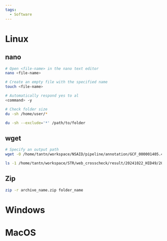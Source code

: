 ```yaml
---
tags:
  - Software
---
```

# Linux

## nano

```bash
# Open <file-name> in the nano text editor
nano <file-name>

# Create an empty file with the specified name
touch <file-name>

# Automatically respond yes to al
<command> -y

# Check folder size
du -sh /home/user/*

du -sh --exclude='*' /path/to/folder
```

## wget

```bash
# Specify an output path
wget -O /home/tantn/workspace/NSAID/pipeline/annotation/GCF_000001405.40.gz.tbi https://ftp.ncbi.nih.gov/snp/latest_release/VCF/GCF_000001405.40.gz.tbi
```

```bash
ls -1 /home/tantn/workspace/STR/web_crosscheck/result/20241022_HID49/20241022_HID49.phieuKQ | wc -l
```

## Zip

```bash
zip -r archive_name.zip folder_name
```

# Windows

# MacOS